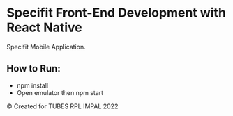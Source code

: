# Specifit Front-End Development with React Native

Specifit Mobile Application.  

## How to Run:  
- npm install
- Open emulator then npm start

© Created for TUBES RPL IMPAL 2022
